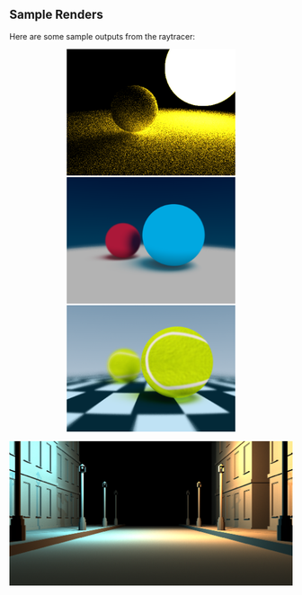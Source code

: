 ## Sample Renders

Here are some sample outputs from the raytracer:

<p align="center">
  <img src="renders/1.png" alt="Render 1" width="300"/>
  <img src="renders/2.png" alt="Render 2" width="300"/>
  <img src="renders/3.png" alt="Render 3" width="300"/>
</p>

<p align="center">
  <img src="renders/5.png" alt="Render 4" width="800"/>
</p>
